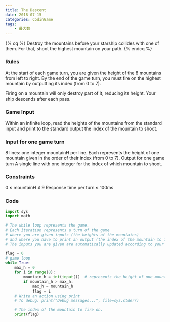 ```yaml
---
title: The Descent
date: 2018-07-15
categories: CodinGame
tags:
    - 最大数
---
```

{% cq %}
Destroy the mountains before your starship collides with one of them. For that, shoot the highest mountain on your path.
{% endcq %}
<!-- more -->
### Rules
At the start of each game turn, you are given the height of the 8 mountains from left to right.
By the end of the game turn, you must fire on the highest mountain by outputting its index (from 0 to 7).

Firing on a mountain will only destroy part of it, reducing its height. Your ship descends after each pass. 
### Game Input
Within an infinite loop, read the heights of the mountains from the standard input and print to the standard output the index of the mountain to shoot.
### Input for one game turn
8 lines: one integer mountainH per line. Each represents the height of one mountain given in the order of their index (from 0 to 7).
Output for one game turn
A single line with one integer for the index of which mountain to shoot.
### Constraints
0 ≤ mountainH ≤ 9
Response time per turn ≤ 100ms

### Code
``` python
import sys
import math

# The while loop represents the game.
# Each iteration represents a turn of the game
# where you are given inputs (the heights of the mountains)
# and where you have to print an output (the index of the mountain to fire on)
# The inputs you are given are automatically updated according to your last actions.

flag = 0
# game loop
while True:
    max_h = 0
    for i in range(8):
        mountain_h = int(input())  # represents the height of one mountain.
        if mountain_h > max_h:
            max_h = mountain_h
            flag = i
    # Write an action using print
    # To debug: print("Debug messages...", file=sys.stderr)

    # The index of the mountain to fire on.
    print(flag)
```
